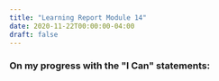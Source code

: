 ```yaml
---
title: "Learning Report Module 14"
date: 2020-11-22T00:00:00-04:00
draft: false
---
```

### On my progress with the "I Can" statements:

